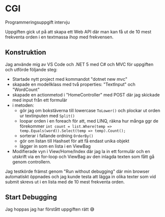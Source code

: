 # CGI
Programmeringsuppgift intervju

Uppgiften gick ut på att skapa ett Web API där man kan få ut de 10 mest frekventa orden i en textmassa ihop med frekvensen.

## Konstruktion
Jag använde mig av VS Code och .NET 5 med C# och MVC för uppgiften och utförde följande steg:
- Startade nytt project med kommandot "dotnet new mvc"
- skapade en modellklass med två properties: "TextInput" och "WordCount"
- skapade en actionmetod i "HomeController" med POST där jag skickade med input från ett formulär
- i metoden:
    - gör jag om bokstäverna till lowercase ```ToLower()``` och plockar ut orden ur textinputen med ```Split()```
    - loopar orden i en foreach för att, med LINQ, räkna hur många ggr de förekommer ```int count = list.Where(temp => temp.Equals(word)).Select(temp => temp).Count();```
    - sorterar i fallande ordning ```OrderBy()```
    - gör om listan till Hashset för att få endast unika objekt
    - lägger in som en lista i en ViewBag
- Modifierade vyn i View/Home/Index där jag la in ett formulär och en utskrift via en for-loop och ViewBag av den inlagda texten som fått gå genom controllern.

Jag testkörde främst genom "Run without debugging" där min browser automatiskt öppnades och jag kunde testa att lägga in olika texter som vid submit skrevs ut i en lista med de 10 mest frekventa orden. 


## Start Debugging
Jag hoppas jag har förstått uppgiften rätt :sweat_smile: